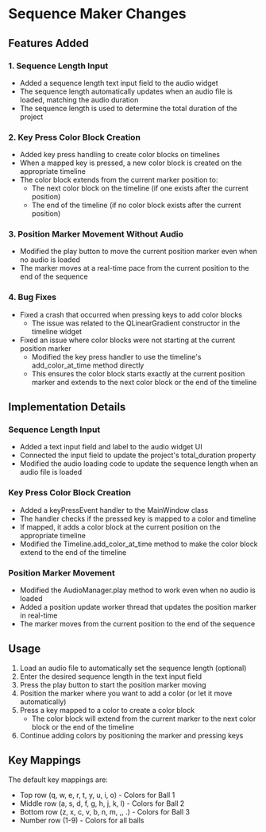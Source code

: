 # Sequence Maker Changes

## Features Added

### 1. Sequence Length Input

- Added a sequence length text input field to the audio widget
- The sequence length automatically updates when an audio file is loaded, matching the audio duration
- The sequence length is used to determine the total duration of the project

### 2. Key Press Color Block Creation

- Added key press handling to create color blocks on timelines
- When a mapped key is pressed, a new color block is created on the appropriate timeline
- The color block extends from the current marker position to:
  - The next color block on the timeline (if one exists after the current position)
  - The end of the timeline (if no color block exists after the current position)

### 3. Position Marker Movement Without Audio

- Modified the play button to move the current position marker even when no audio is loaded
- The marker moves at a real-time pace from the current position to the end of the sequence

### 4. Bug Fixes

- Fixed a crash that occurred when pressing keys to add color blocks
  - The issue was related to the QLinearGradient constructor in the timeline widget
- Fixed an issue where color blocks were not starting at the current position marker
  - Modified the key press handler to use the timeline's add_color_at_time method directly
  - This ensures the color block starts exactly at the current position marker and extends to the next color block or the end of the timeline

## Implementation Details

### Sequence Length Input

- Added a text input field and label to the audio widget UI
- Connected the input field to update the project's total_duration property
- Modified the audio loading code to update the sequence length when an audio file is loaded

### Key Press Color Block Creation

- Added a keyPressEvent handler to the MainWindow class
- The handler checks if the pressed key is mapped to a color and timeline
- If mapped, it adds a color block at the current position on the appropriate timeline
- Modified the Timeline.add_color_at_time method to make the color block extend to the end of the timeline

### Position Marker Movement

- Modified the AudioManager.play method to work even when no audio is loaded
- Added a position update worker thread that updates the position marker in real-time
- The marker moves from the current position to the end of the sequence

## Usage

1. Load an audio file to automatically set the sequence length (optional)
2. Enter the desired sequence length in the text input field
3. Press the play button to start the position marker moving
4. Position the marker where you want to add a color (or let it move automatically)
5. Press a key mapped to a color to create a color block
   - The color block will extend from the current marker to the next color block or the end of the timeline
6. Continue adding colors by positioning the marker and pressing keys

## Key Mappings

The default key mappings are:
- Top row (q, w, e, r, t, y, u, i, o) - Colors for Ball 1
- Middle row (a, s, d, f, g, h, j, k, l) - Colors for Ball 2
- Bottom row (z, x, c, v, b, n, m, ,, .) - Colors for Ball 3
- Number row (1-9) - Colors for all balls